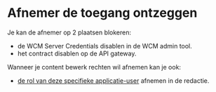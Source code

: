# Afnemer de toegang ontzeggen

Je kan de afnemer op 2 plaatsen blokeren:
* de WCM Server Credentials disablen in de WCM admin tool.
* het contract disablen op de API gateway.

Wanneer je content bewerk rechten wil afnemen kan je ook: 
* [de rol van deze specifieke applicatie-user](/wcmv4/content/api-authenticatie?id=gebruik-deze-rol-voor-je-toepassing) afnemen in de redactie.